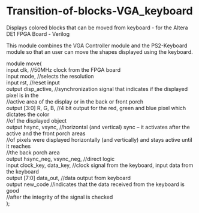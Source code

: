 # Transition-of-blocks-VGA_keyboard
Displays colored blocks that can be moved from keyboard - for the Altera DE1 FPGA Board - Verilog


This module combines the VGA Controller module and the PS2-Keyboard module so that an user can move the shapes displayed using the keyboard.


module move(  
input clk, //50MHz clock from the FPGA board  
				input mode,  //selects the resolution  
				input rst,  //reset input  
				output disp_active,   //synchronization signal that indicates if the displayed pixel is in the  
        //active area of the display or in the back or front porch   
				output [3:0] R, G, B,  //4 bit output for the red, green and blue pixel which dictates the color  
        //of the displayed object  
				output hsync, vsync,  //horizontal (and vertical) sync – it activates after the active and the front porch areas  
        //of pixels were displayed horizontally (and vertically) and stays active until it reaches  
        //the back porch area  
				output hsync_neg, vsync_neg,  //direct logic  
				input clock_key, data_key,  //clock signal from the keyboard, input data from the keyboard  
				output [7:0] data_out,    //data output from keyboard  
				output new_code  //indicates that the data received from the keyboard is good  
        //after the integrity of the signal is checked  
					);
